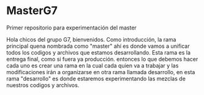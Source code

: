 # MasterG7
Primer repositorio para experimentación del master

Hola chicos del grupo G7, bienvenidos.
Como introducción, la rama principal quena nombrada como "master" ahí es donde vamos a unificar todos los codigos y archivos que estamos desarrollando.
Esta rama es la entrega final, como si fuera ya producción. 
entonces lo que debemos hacer cada uno es crear una rama en la cual cada quien va a trabajar y las modificaciones irán a organizarse en otra rama llamada desarrollo,
en esta rama "desarrollo" es donde estaremos experimentando las mezclas de nuestros codigos y archivos.
